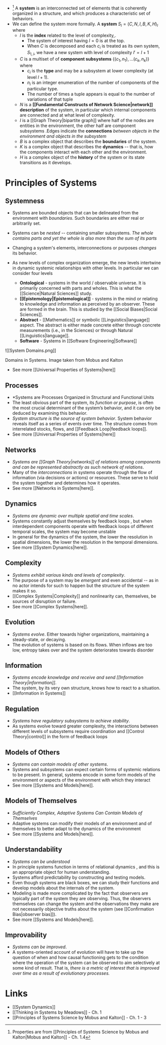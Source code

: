 * [^1] A **system** is an interconnected set of elements that is coherently organized in a structure, and which produces a characteristic set of behaviors. 
* We can define the system more formally. A **system** $S_l=(C,N,I,B,K,H)_l$ where 
	* $l$ is the **index** related to the level of complexity,.
		* The system of interest having $l=0$ is at the top. 
		* When $C$ is decomposed and each $c_i$ is treated as its own system, $S_{1,i}$, we have a new system with level of complexity $l'=l+1$
	* $C$ is a multiset of of **component subsystems** $\{(c_1,n_1), \dots (c_k,n_k)\}$ where 
		* $c_i$ is the **type** and may be a subsystem at lower complexity (at level $l+1$).
		* $n_i$ is an integer enumeration of the number of components of the particular type.
		* The number of times a tuple appears is equal to the number of variations of that tuple 
	* $N$ is a **[[Fundamental Constructs of Network Science|network]] description** of the system, in particular which internal components are connected and at what level of complexity. 
	* $I$ is a [[Graph Theory|bipartite graph]] where half of the nodes are entities in the environment, the other half are component subsystems .Edges indicate the **connections** *between objects in the environment and objects in the subsystem*
	* $B$ is a complex object that describes the **boundaries** of the system. 
	* $K$ is a complex object that describes the **dynamics** -- that is, how the components interact with each other and the environment. 
	* $H$ is a complex object of the **history** of the system or its state transitions as it develops. 

[^1]: Properties are from [[Principles of Systems Science by Mobus and Kalton|Mobus and Kalton]] - Ch. 1.4
# Principles of Systems 
## Systemness
* Systems are bounded objects that can be delineated from the environment with *boundaries*. Such boundaries are either real or arbitrarily set.
* Systems can be *nested* -- containing smaller subsystems.  *The whole contains parts and yet the whole is also more than the sum of its parts*
* Changing a system's elements, interconnections or purposes *changes* its behavior.

* As new levels of complex organization emerge, the new levels intertwine in dynamic systemic relationships with other levels. In particular we can consider four levels 
	* **Ontological** - systems in the world / observable universe. It is primarily concerned with parts and wholes. This is what the [[Science|Natural Sciences]] study.
	* **[[Epistemology|Epistemological]]** - systems in the mind or relating to knowledge and information as perceived by an observer. These are formed in the brain. This is studied by the [[Social Biases|Social Sciences]].
	* **Abstract** - [[Mathematics]] or symbolic [[Linguistics|language]] aspect. The abstract is either made concrete either through concrete measurements (i.e., in the Sciences) or through Natural [[Linguistics|language]]. 
	* **Software** -  Systems in [[Software Engineering|Software]]

![[System Domains.png]]
<figcaption> Domains in Systems. Image taken from Mobus and Kalton </figcaption>

* See more [[Universal Properties of Systems|here]]
## Processes 
* *Systems are Processes Organized in Structural and Functional Units
* The least obvious part of the system, its *function or purpose*, is often the most crucial determinant of the system’s behavior, and it can only be deduced by examining this behavior. 
* *System structure is the source of system behavior*. System behavior reveals itself as a series of events over time. The structure comes from interrelated stocks, flows, and [[Feedback Loop|feedback loops]].
* See more [[Universal Properties of Systems|here]]
## Networks 
* *Systems are [[Graph Theory|networks]] of relations among components and can be represented abstractly as such network of relations*. 
* Many of the *interconnections* in systems operate through the flow of information (via decisions or actions) or resources. These serve to hold the system together and determines how it operates. 
* See more [[Networks in Systems|here]].
## Dynamics 
* *Systems are dynamic over multiple spatial and time scales*. 
* Systems constantly adjust themselves by feedback loops , but when interdependent components operate with feedback loops of different temporal scales, the system may become unstable
* In general for the dynamics of the system, the lower the resolution in spatial dimensions, the lower the resolution in the temporal dimensions.
* See more [[System Dynamics|here]].
## Complexity 
* *Systems exhibit various kinds and levels of complexity*. 
* The purpose of a system may be *emergent* and even accidental -- as in no actor intends for such to happen but the structure of the system makes it so. 
* [[Complex Systems|Complexity]] and nonlinearity can, themselves, be sources of disruption or failure.
* See more [[Complex Systems|here]].
## Evolution
* *Systems evolve*. Either towards higher organizations, maintaining a steady-state, or decaying.
* The evolution of systems is based on its flows. When inflows are too low, entropy takes over and the system deteriorates towards disorder 

## Information 
* *Systems encode knowledge and receive and send [[Information Theory|information]]*. 
* The system, by its very own structure, knows how to react to a situation.
* [[Information in Systems]]

## Regulation 
* *Systems have regulatory subsystems to achieve stability*. 
* As systems evolve toward greater complexity, the interactions between different levels of subsystems require coordination and [[Control Theory|control]] in the form of feedback loops

## Models of Others 
* *Systems can contain models of other systems*. 
* Systems and subsystems can expect certain forms of systemic relations to be present. In general, systems encode in some form models of the environment or aspects of the environment with which they interact
* See more [[Systems and Models|here]].

## Models of Themselves 
* *Sufficiently Complex, Adaptive Systems Can Contain Models of Themselves*
* Adaptive systems can modify their models of an environment and of themselves to better adapt to the dynamics of the environment 
* See more [[Systems and Models|here]].

## Understandability 
* *Systems can be understood* 
* In principle systems function in terms of relational dynamics , and this is an appropriate object for human understanding.
* Systems afford predictability by constructing and testing models.
* Even though systems are black boxes, we can study their functions and develop models about the internals of the system.
* Modeling is made more complicated by the fact that observers are typically part of the system they are observing. Thus, the observers themselves can change the system and the observations they make are not necessarily objective truths about the system (see [[Confirmation Bias|observer bias]]).
* See more [[Systems and Models|here]].

## Improvability 
* *Systems can be improved*. 
* A systems-oriented account of evolution will have to take up the question of when and how causal functioning gets to the condition where the operation of the system can be observed to aim selectively at some kind of result. That is, *there is a metric of interest that is improved over time as a result of evolutionary processes.*


# Links 
* [[System Dynamics]]
* [[Thinking in Systems by Meadows]] - Ch. 1
* [[Principles of Systems Science by Mobus and Kalton]] - Ch. 1 - 3